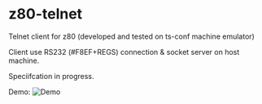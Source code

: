 # z80-telnet

Telnet client for z80 (developed and tested on ts-conf machine emulator)

Client use RS232 (#F8EF+REGS) connection & socket server on host machine.

Speciifcation in progress.

Demo:
![Demo](https://github.com/asve79/z80-telnet/blob/master/demo/z80-telnet-demo2.gif)

